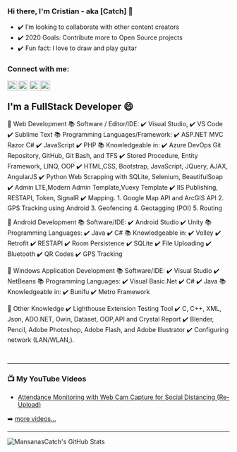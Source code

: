 ### Hi there, I'm Cristian - aka [Catch] 👋
- ✔️ I’m looking to collaborate with other content creators
- ✔️ 2020 Goals: Contribute more to Open Source projects
- ✔️ Fun fact: I love to draw and play guitar

### Connect with me:

[<img align="left" alt="Catch | YouTube" width="22px" src="https://cdn.jsdelivr.net/npm/simple-icons@v3/icons/youtube.svg" />](https://www.youtube.com/channel/UC014ZRlK0DfA6xeroiKdWeg)
[<img align="left" alt="Catch | Facebook" width="22px" src="https://cdn.jsdelivr.net/npm/simple-icons@v3/icons/facebook.svg" />](https://www.facebook.com/CatchCodeLabs/)
[<img align="left" alt="Catch | Instagram" width="22px" src="https://cdn.jsdelivr.net/npm/simple-icons@v3/icons/instagram.svg" />](https://www.instagram.com/cristian_catch/)
[<img align="left" alt="Catch | LinkedIn" width="22px" src="https://cdn.jsdelivr.net/npm/simple-icons@v3/icons/linkedin.svg" />](https://www.linkedin.com/in/cristian-catchuela-bb70b01a1)

<br />

## I'm a FullStack Developer 😄

📘 Web Development
    📚 Software / Editor/IDE:
        ✔️ Visual Studio, 
        ✔️ VS Code 
        ✔️ Sublime Text
    📚 Programming Languages/Framework:
        ✔️ ASP.NET MVC Razor C#
        ✔️ JavaScript 
        ✔️ PHP
    📚 Knowledgeable in:
        ✔️ Azure DevOps Git Repository, GitHub, Git Bash, and TFS
        ✔️ Stored Procedure, Entity Framework, LINQ, OOP
        ✔️ HTML,CSS, Bootstrap, JavaScript, JQuery, AJAX, AngularJS
        ✔️ Python Web Scrapping with SQLite, Selenium, BeautifulSoap
        ✔️ Admin LTE,Modern Admin Template,Vuexy Template
        ✔️ IIS Publishing, RESTAPI, Token, SignalR
        ✔️  Mapping.
            1. Google Map API and ArcGIS API
            2. GPS Tracking using Android
            3. Geofencing
            4. Geotagging (POI)
            5. Routing

📘 Android Development
    📚 Software/IDE:
        ✔️ Android Studio 
        ✔️ Unity
    📚 Programming Languages:
        ✔️ Java
        ✔️ C#
    📚 Knowledgeable in:
        ✔️ Volley
        ✔️ Retrofit
        ✔️ RESTAPI
        ✔️ Room Persistence
        ✔️ SQLite
        ✔️ File Uploading
        ✔️ Bluetooth
        ✔️ QR Codes 
        ✔️ GPS Tracking

📘 Windows Application Development
    📚 Software/IDE:
        ✔️ Visual Studio 
        ✔️ NetBeans
    📚 Programming Languages:
        ✔️ Visual Basic.Net
        ✔️ C#
        ✔️ Java
    📚 Knowledgeable in:
        ✔️ Bunifu 
        ✔️ Metro Framework

 📘 Other Knowledge 
        ✔️ Lighthouse Extension Testing Tool
        ✔️ C, C++, XML, Json, ADO.NET, Owin, Dataset, OOP,API and Crystal Report
        ✔️ Blender, Pencil, Adobe Photoshop, Adobe Flash, and Adobe Illustrator
        ✔️ Configuring network (LAN/WLAN,).

<br />

---

### 📺 My YouTube Videos

<!-- YOUTUBE:START -->
- [Attendance Monitoring with Web Cam Capture for Social Distancing (Re-Upload)](https://www.youtube.com/watch?v=NvlSjiS8JMY)
<!-- YOUTUBE:END -->

➡️ [more videos...](https://www.youtube.com/channel/UC014ZRlK0DfA6xeroiKdWeg)

---

  <img align="left" alt="MansanasCatch's GitHub Stats" src="https://github-readme-stats.vercel.app/api?username=MansanasCatch&theme=tokyonight&show_icons=true" />
